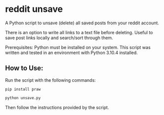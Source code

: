 # reddit unsave
A Python script to unsave (delete) all saved posts from your reddit account.

There is an option to write all links to a text file before deleting.
Useful to save post links locally and search/sort through them.

Prerequisites: Python must be installed on your system.
This script was written and tested in an environment with Python 3.10.4 installed.

## How to Use:
Run the script with the following commands:
```console
pip install praw
```
```bash
python unsave.py
```
Then follow the instructions provided by the script.
